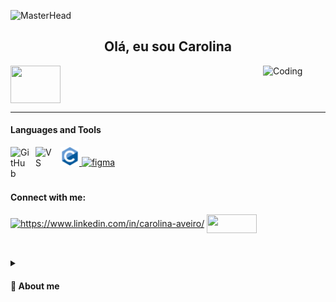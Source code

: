 ![MasterHead](https://user-images.githubusercontent.com/74038190/240304586-d48893bd-0757-481c-8d7e-ba3e163feae7.png)
<h2 align="center">Olá, eu sou Carolina</h2>


<img align="right" alt="Coding" width="100" src="https://user-images.githubusercontent.com/52041719/132240809-78fb7c6c-9032-403a-ba04-8e19b5b3b9c4.gif">
<img align="center"src="https://user-images.githubusercontent.com/74038190/226127923-0e8b7792-7b3c-462b-951b-63c96ba1a5af.gif" height="60" width="80" target="_blank"> 

---

<h4 align="left">Languages and Tools</h4>
<p align="left"> <a href="https://www.cprogramming.com/" target="_blank" rel="noreferrer"> <img src="https://raw.githubusercontent.com/devicons/devicon/master/icons/c/c-original.svg" alt="c" width="30" height="30"/>
<img align="left" alt="GitHub" width="30px" style="padding-right:10px;" src="https://cdn.jsdelivr.net/gh/devicons/devicon/icons/github/github-original.svg" />
<img align="left" alt="VS" width="30px" style="padding-right:10px;" src="https://cdn.jsdelivr.net/gh/devicons/devicon/icons/vscode/vscode-original.svg" /> 
</a> <a href="https://www.figma.com/" target="_blank" rel="noreferrer"> <img src="https://www.vectorlogo.zone/logos/figma/figma-icon.svg" alt="figma" width="30" height="30"/> </a> </p>

#

<h4 align="left">Connect with me:</h4>
<p align="left">
<a href="https://www.linkedin.com/in/carolina-aveiro/" target="blank"><img align="center" src="https://raw.githubusercontent.com/rahuldkjain/github-profile-readme-generator/master/src/images/icons/Social/linked-in-alt.svg" alt="https://www.linkedin.com/in/carolina-aveiro/" height="30" width="20" /></a>
<a href = "mailto:caroleaveiro@gmail.com"><img align="center"src="https://img.shields.io/badge/-Gmail-%23333?style=for-the-badge&logo=gmail&logoColor=white" height="30" width="80" target="_blank"></a>
</p>


#

<details>
 <summary><h4>🍙 About me </h4></summary>
 Hello, my name is Carolina, but you can call me Tofu. I’m currently pursuing a bachelor's degree in Software Engineering. Please be nice :) <br>
  私はカロリーと申しますが、私のことは豆腐と呼んでください。ソフトウェア工学 <3 <br>
  Olá, meu nome é Carolina, mas você pode me chamar de Tofu. Atualmente, estou cursando o bacharelado em Engenharia de Software. Por favor, seja gentil :) <br>
  <!--
  Watashi wa Carolina to moushimasu ga Watashi no koto ha Tofu to yondekudasai. 
 
 
